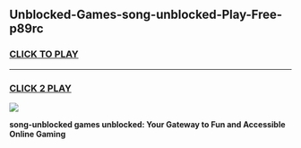 
## Unblocked-Games-song-unblocked-Play-Free-p89rc
<h3>
<a href="https://premium76.site?title=song-unblocked&ref=18A1">CLICK TO PLAY</a></h3>
<hr>

<h3>
<a href="https://premium76.site?title=song-unblocked&ref=18A1">CLICK 2 PLAY</a>
  
</h3>

<a href="https://premium76.site?title=song-unblocked&ref=18A1"><img src="https://clearcache.store/games.png"></a>


**song-unblocked games unblocked: Your Gateway to Fun and Accessible Online Gaming**
